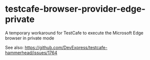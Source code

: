 # testcafe-browser-provider-edge-private
A temporary workaround for TestCafe to execute the Microsoft Edge browser in private mode

See also: https://github.com/DevExpress/testcafe-hammerhead/issues/1764

